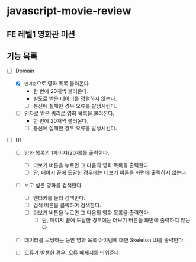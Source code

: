 # javascript-movie-review

## FE 레벨1 영화관 미션

## 기능 목록

- [ ] Domain

  - [x] `인기순`으로 영화 목록 불러온다.
    - 한 번에 20개씩 불러온다.
    - 별도로 받은 데이터를 정렬하지 않는다.
    - [ ] 통신에 실패한 경우 오류를 발생시킨다.
  - [ ] 인자로 받은 쿼리로 영화 목록을 불러온다.
    - 한 번에 20개씩 불러온다.
    - [ ] 통신에 실패한 경우 오류를 발생시킨다.

- [ ] UI

  - [ ] 영화 목록의 1페이지(20개)를 출력한다.

    - [ ] 더보기 버튼을 누르면 그 다음의 영화 목록을 출력한다.
    - [ ] 단, 페이지 끝에 도달한 경우에는 더보기 버튼을 화면에 출력하지 않는다.

  - [ ] 보고 싶은 영화를 검색한다.

    - [ ] 엔터키를 눌러 검색한다.
    - [ ] 검색 버튼을 클릭하여 검색한다.
    - [ ] 더보기 버튼을 누르면 그 다음의 영화 목록을 출력한다.
      - [ ] 단, 페이지 끝에 도달한 경우에는 더보기 버튼을 화면에 출력하지 않는다.

  - [ ] 데이터를 로딩하는 동안 영화 목록 아이템에 대한 Skeleton UI를 출력한다.
  - [ ] 오류가 발생한 경우, 오류 메세지를 띄워준다.
